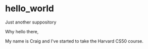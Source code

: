 # hello_world
Just another suppository

Why hello there,

My name is Craig and I've started to take the Harvard CS50 course.
